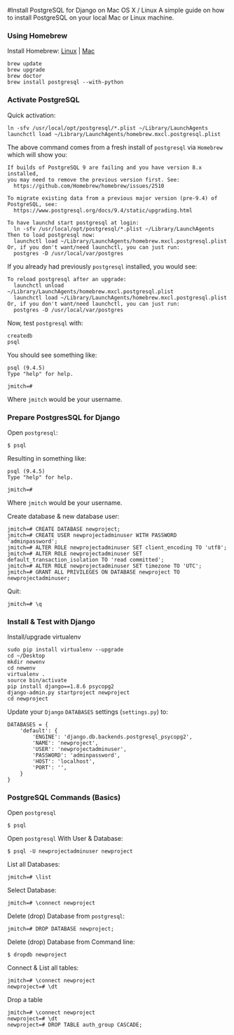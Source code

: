#Install PostgreSQL for Django on Mac OS X / Linux
A simple guide on how to install PostgreSQL on your local Mac or Linux machine. 

### Using Homebrew 

Install Homebrew: [Linux](http://brew.sh/linuxbrew/) | [Mac](http://brew.sh/)


```
brew update
brew upgrade
brew doctor
brew install postgresql --with-python

```

### Activate PostgreSQL

Quick activation:

```
ln -sfv /usr/local/opt/postgresql/*.plist ~/Library/LaunchAgents
launchctl load ~/Library/LaunchAgents/homebrew.mxcl.postgresql.plist
```


The above command comes from a fresh install of `postgresql` via `Homebrew` which will show you:

```
If builds of PostgreSQL 9 are failing and you have version 8.x installed,
you may need to remove the previous version first. See:
  https://github.com/Homebrew/homebrew/issues/2510

To migrate existing data from a previous major version (pre-9.4) of PostgreSQL, see:
  https://www.postgresql.org/docs/9.4/static/upgrading.html

To have launchd start postgresql at login:
  ln -sfv /usr/local/opt/postgresql/*.plist ~/Library/LaunchAgents
Then to load postgresql now:
  launchctl load ~/Library/LaunchAgents/homebrew.mxcl.postgresql.plist
Or, if you don't want/need launchctl, you can just run:
  postgres -D /usr/local/var/postgres
```



If you already had previously `postgresql` installed, you would see:

```
To reload postgresql after an upgrade:
  launchctl unload ~/Library/LaunchAgents/homebrew.mxcl.postgresql.plist
  launchctl load ~/Library/LaunchAgents/homebrew.mxcl.postgresql.plist
Or, if you don't want/need launchctl, you can just run:
  postgres -D /usr/local/var/postgres
```


Now, test `postgresql` with:
```
createdb
psql
```
You should see something like:
```
psql (9.4.5)
Type "help" for help.

jmitch=#
```
Where `jmitch` would be your username.



### Prepare PostgresSQL for Django

Open `postgresql`:

```
$ psql

```

Resulting in something like:

```
psql (9.4.5)
Type "help" for help.

jmitch=#
```
Where `jmitch` would be your username.


Create database & new database user:

```
jmitch=# CREATE DATABASE newproject;
jmitch=# CREATE USER newprojectadminuser WITH PASSWORD 'adminpassword';
jmitch=# ALTER ROLE newprojectadminuser SET client_encoding TO 'utf8';
jmitch=# ALTER ROLE newprojectadminuser SET default_transaction_isolation TO 'read committed';
jmitch=# ALTER ROLE newprojectadminuser SET timezone TO 'UTC';
jmitch=# GRANT ALL PRIVILEGES ON DATABASE newproject TO newprojectadminuser;
```


Quit:

	jmitch=# \q



### Install & Test with Django
	

Install/upgrade virtualenv

	sudo pip install virtualenv --upgrade
	cd ~/Desktop
	mkdir newenv
	cd newenv
	virtualenv .
	source bin/activate
	pip install django==1.8.6 psycopg2
	django-admin.py startproject newproject
	cd newproject


Update your `Django` `DATABASES` settings (`settings.py`) to:

	DATABASES = {
	    'default': {
	        'ENGINE': 'django.db.backends.postgresql_psycopg2',
	        'NAME': 'newproject',
	        'USER': 'newprojectadminuser',
	        'PASSWORD': 'adminpassword',
	        'HOST': 'localhost',
	        'PORT': '',
	    }
	}



### PostgreSQL Commands (Basics)

Open `postgresql`

	$ psql


Open `postgresql` With User & Database:


	$ psql -U newprojectadminuser newproject



List all Databases:

	jmitch=# \list


Select Database:

	jmitch=# \connect newproject


Delete (drop) Database from `postgresql`:

	jmitch=# DROP DATABASE newproject;



Delete (drop) Database from Command line:

	$ dropdb newproject


Connect & List all tables:

	jmitch=# \connect newproject
	newproject=# \dt


Drop a table

	jmitch=# \connect newproject
	newproject=# \dt
	newproject=# DROP TABLE auth_group CASCADE;




